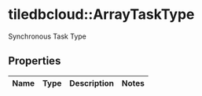 # tiledbcloud::ArrayTaskType

Synchronous Task Type
## Properties
Name | Type | Description | Notes
------------ | ------------- | ------------- | -------------


